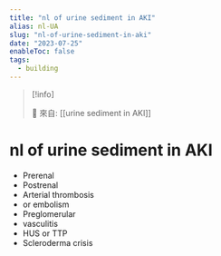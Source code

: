 ```yaml
---
title: "nl of urine sediment in AKI"
alias: nl-UA
slug: "nl-of-urine-sediment-in-aki"
date: "2023-07-25"
enableToc: false
tags:
  - building
---
```


> [!info]
>
> 🌱 來自: [[urine sediment in AKI]]

# nl of urine sediment in AKI

- Prerenal
- Postrenal
- Arterial thrombosis
- or embolism
- Preglomerular
- vasculitis
- HUS or TTP
- Scleroderma crisis
